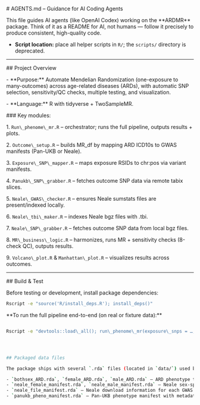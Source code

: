 \# AGENTS.md – Guidance for AI Coding Agents



This file guides AI agents (like OpenAI Codex) working on the \*\*ARDMR\*\* package. Think of it as a README for AI, not humans — follow it precisely to produce consistent, high-quality code.

- **Script location:** place all helper scripts in `R/`; the `scripts/` directory is deprecated.


---



\## Project Overview

\- \*\*Purpose:\*\* Automate Mendelian Randomization (one-exposure to many-outcomes) across age-related diseases (ARDs), with automatic SNP selection, sensitivity/QC checks, multiple testing, and visualization.

\- \*\*Language:\*\* R with tidyverse + TwoSampleMR.



\### Key modules:

1\. `Run\_phenome\_mr.R` – orchestrator; runs the full pipeline, outputs results + plots.

2\. `Outcome\_setup.R` – builds MR\_df by mapping ARD ICD10s to GWAS manifests (Pan-UKB or Neale).

3\. `Exposure\_SNP\_mapper.R` – maps exposure RSIDs to chr:pos via variant manifests.

4\. `Panukb\_SNP\_grabber.R` – fetches outcome SNP data via remote tabix slices.

5\. `Neale\_GWAS\_checker.R` – ensures Neale sumstats files are present/indexed locally.

6\. `Neale\_tbi\_maker.R` – indexes Neale bgz files with .tbi.

7\. `Neale\_SNP\_grabber.R` – fetches outcome SNP data from local bgz files.

8\. `MR\_business\_logic.R` – harmonizes, runs MR + sensitivity checks (8-check QC), outputs results.

9\. `Volcano\_plot.R` \& `Manhattan\_plot.R` – visualizes results across outcomes.



---



\## Build \& Test

Before testing or development, install package dependencies:

```bash
Rscript -e "source('R/install_deps.R'); install_deps()"
```



\*\*To run the full pipeline end-to-end (on real or fixture data):\*\*

```bash

Rscript -e "devtools::load\_all(); run\_phenome\_mr(exposure\_snps = …, sex = 'both', ancestry = 'EUR', plot\_output\_dir = 'output/')"




## Packaged data files

The package ships with several `.rda` files (located in `data/`) used by `Outcome_setup()`:

- `bothsex_ARD.rda`, `female_ARD.rda`, `male_ARD.rda` – ARD phenotype tables for both sexes, females, and males.
- `neale_female_manifest.rda`, `neale_male_manifest.rda` – Neale sex-specific phenotype manifests containing case and control counts.
- `neale_file_manifest.rda` – Neale download information for each GWAS.
- `panukb_pheno_manifest.rda` – Pan-UKB phenotype manifest with metadata and download links.
